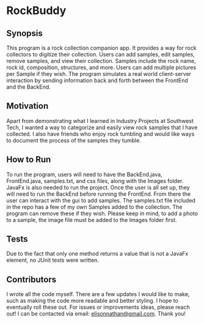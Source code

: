 # RockBuddy

## Synopsis
This program is a rock collection companion app. It provides a way for rock collectors to digitize their collection. Users can add samples, edit samples, remove samples, and view their collection. Samples include the rock name, rock id, composition, structures, and more. Users can add multiple pictures per Sample if they wish.
The program simulates a real world client-server interaction by sending information back and forth between the FrontEnd and the BackEnd.

## Motivation
Apart from demonstrating what I learned in Industry Projects at Southwest Tech, I wanted a way to categorize and easily view rock samples that I have collected. I also have friends who enjoy rock tumbling and would like ways to document the process of the samples they tumble.

## How to Run
To run the program, users will need to have the BackEnd.java, FrontEnd.java, samples.txt, and css files, along with the Images folder. JavaFx is also needed to run the project. Once the user is all set up, they will need to run the BackEnd before running the FrontEnd. From there the user can interact with the gui to add samples. The samples.txt file included in the repo has a few of my own Samples added to the collection. The program can remove these if they wish.
Please keep in mind, to add a photo to a sample, the image file must be added to the Images folder first.

## Tests
Due to the fact that only one method returns a value that is not a JavaFx element, no JUnit tests were written. 

## Contributors
I wrote all the code myself. 
There are a few updates I would like to make, such as making the code more readable and better styling. I hope to eventually roll these out.
For issues or improvements ideas, please reach out! I can be contacted via email: elisonnathan@gmail.com. 
Thank you!

